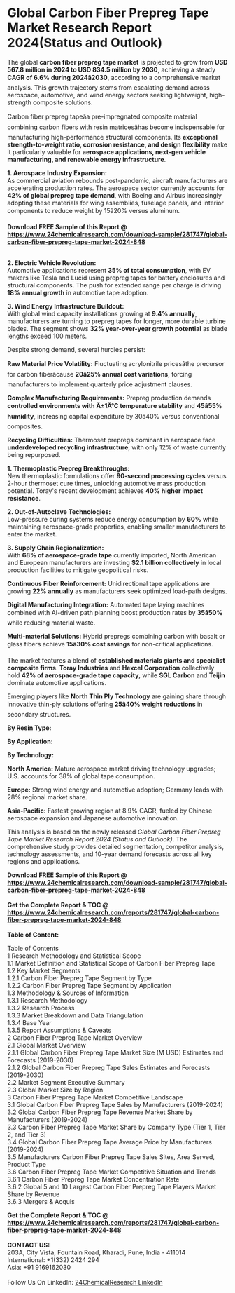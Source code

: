 <h1>Global Carbon Fiber Prepreg Tape Market Research Report 2024(Status and Outlook)</h1><p>The global <strong>carbon fiber prepreg tape market</strong> is projected to grow from <strong>USD 567.8 million in 2024 to USD 834.5 million by 2030</strong>, achieving a steady <strong>CAGR of 6.6% during 2024â2030</strong>, according to a comprehensive market analysis. This growth trajectory stems from escalating demand across aerospace, automotive, and wind energy sectors seeking lightweight, high-strength composite solutions.</p><p>Carbon fiber prepreg tapeâa pre-impregnated composite material combining carbon fibers with resin matricesâhas become indispensable for manufacturing high-performance structural components. Its <strong>exceptional strength-to-weight ratio, corrosion resistance, and design flexibility</strong> make it particularly valuable for <strong>aerospace applications, next-gen vehicle manufacturing, and renewable energy infrastructure</strong>.</p><p><strong>1. Aerospace Industry Expansion:</strong><br>
As commercial aviation rebounds post-pandemic, aircraft manufacturers are accelerating production rates. The aerospace sector currently accounts for <strong>42% of global prepreg tape demand</strong>, with Boeing and Airbus increasingly adopting these materials for wing assemblies, fuselage panels, and interior components to reduce weight by 15â20% versus aluminum.</p><div><b>Download FREE Sample of this Report @ 
            <a href="https://www.24chemicalresearch.com/download-sample/281747/global-carbon-fiber-prepreg-tape-market-2024-848">
            https://www.24chemicalresearch.com/download-sample/281747/global-carbon-fiber-prepreg-tape-market-2024-848</a></b></div><br><p><strong>2. Electric Vehicle Revolution:</strong><br>
Automotive applications represent <strong>35% of total consumption</strong>, with EV makers like Tesla and Lucid using prepreg tapes for battery enclosures and structural components. The push for extended range per charge is driving <strong>18% annual growth</strong> in automotive tape adoption.</p><p><strong>3. Wind Energy Infrastructure Buildout:</strong><br>
With global wind capacity installations growing at <strong>9.4% annually</strong>, manufacturers are turning to prepreg tapes for longer, more durable turbine blades. The segment shows <strong>32% year-over-year growth potential</strong> as blade lengths exceed 100 meters.</p><p>Despite strong demand, several hurdles persist:</p><p><strong>Raw Material Price Volatility:</strong> Fluctuating acrylonitrile pricesâthe precursor for carbon fiberâcause <strong>20â25% annual cost variations</strong>, forcing manufacturers to implement quarterly price adjustment clauses.</p><p><strong>Complex Manufacturing Requirements:</strong> Prepreg production demands <strong>controlled environments with Â±1Â°C temperature stability</strong> and <strong>45â55% humidity</strong>, increasing capital expenditure by 30â40% versus conventional composites.</p><p><strong>Recycling Difficulties:</strong> Thermoset prepregs dominant in aerospace face <strong>underdeveloped recycling infrastructure</strong>, with only 12% of waste currently being repurposed.</p><p><strong>1. Thermoplastic Prepreg Breakthroughs:</strong><br>
New thermoplastic formulations offer <strong>90-second processing cycles</strong> versus 2-hour thermoset cure times, unlocking automotive mass production potential. Toray's recent development achieves <strong>40% higher impact resistance</strong>.</p><p><strong>2. Out-of-Autoclave Technologies:</strong><br>
Low-pressure curing systems reduce energy consumption by <strong>60%</strong> while maintaining aerospace-grade properties, enabling smaller manufacturers to enter the market.</p><p><strong>3. Supply Chain Regionalization:</strong><br>
With <strong>68% of aerospace-grade tape</strong> currently imported, North American and European manufacturers are investing <strong>$2.1 billion collectively</strong> in local production facilities to mitigate geopolitical risks.</p><p><strong>Continuous Fiber Reinforcement:</strong> Unidirectional tape applications are growing <strong>22% annually</strong> as manufacturers seek optimized load-path designs.</p><p><strong>Digital Manufacturing Integration:</strong> Automated tape laying machines combined with AI-driven path planning boost production rates by <strong>35â50%</strong> while reducing material waste.</p><p><strong>Multi-material Solutions:</strong> Hybrid prepregs combining carbon with basalt or glass fibers achieve <strong>15â30% cost savings</strong> for non-critical applications.</p><p>The market features a blend of <strong>established materials giants and specialist composite firms</strong>. <strong>Toray Industries</strong> and <strong>Hexcel Corporation</strong> collectively hold <strong>42% of aerospace-grade tape capacity</strong>, while <strong>SGL Carbon</strong> and <strong>Teijin</strong> dominate automotive applications.</p><p>Emerging players like <strong>North Thin Ply Technology</strong> are gaining share through innovative thin-ply solutions offering <strong>25â40% weight reductions</strong> in secondary structures.</p><p><strong>By Resin Type:</strong></p><p><strong>By Application:</strong></p><p><strong>By Technology:</strong></p><p><strong>North America:</strong> Mature aerospace market driving technology upgrades; U.S. accounts for 38% of global tape consumption.</p><p><strong>Europe:</strong> Strong wind energy and automotive adoption; Germany leads with 28% regional market share.</p><p><strong>Asia-Pacific:</strong> Fastest growing region at 8.9% CAGR, fueled by Chinese aerospace expansion and Japanese automotive innovation.</p><p>This analysis is based on the newly released <em>Global Carbon Fiber Prepreg Tape Market Research Report 2024 (Status and Outlook)</em>. The comprehensive study provides detailed segmentation, competitor analysis, technology assessments, and 10-year demand forecasts across all key regions and applications.</p><div><b>Download FREE Sample of this Report @ 
            <a href="https://www.24chemicalresearch.com/download-sample/281747/global-carbon-fiber-prepreg-tape-market-2024-848">
            https://www.24chemicalresearch.com/download-sample/281747/global-carbon-fiber-prepreg-tape-market-2024-848</a></b></div><br><div><b>Get the Complete Report & TOC @ 
            <a href="https://www.24chemicalresearch.com/reports/281747/global-carbon-fiber-prepreg-tape-market-2024-848">
            https://www.24chemicalresearch.com/reports/281747/global-carbon-fiber-prepreg-tape-market-2024-848</a></b></div><br>
            <b>Table of Content:</b><p>Table of Contents<br />
 1 Research Methodology and Statistical Scope<br />
 1.1 Market Definition and Statistical Scope of Carbon Fiber Prepreg Tape<br />
 1.2 Key Market Segments<br />
 1.2.1 Carbon Fiber Prepreg Tape Segment by Type<br />
 1.2.2 Carbon Fiber Prepreg Tape Segment by Application<br />
 1.3 Methodology & Sources of Information<br />
 1.3.1 Research Methodology<br />
 1.3.2 Research Process<br />
 1.3.3 Market Breakdown and Data Triangulation<br />
 1.3.4 Base Year<br />
 1.3.5 Report Assumptions & Caveats<br />
 2 Carbon Fiber Prepreg Tape Market Overview<br />
 2.1 Global Market Overview<br />
 2.1.1 Global Carbon Fiber Prepreg Tape Market Size (M USD) Estimates and Forecasts (2019-2030)<br />
 2.1.2 Global Carbon Fiber Prepreg Tape Sales Estimates and Forecasts (2019-2030)<br />
 2.2 Market Segment Executive Summary<br />
 2.3 Global Market Size by Region<br />
 3 Carbon Fiber Prepreg Tape Market Competitive Landscape<br />
 3.1 Global Carbon Fiber Prepreg Tape Sales by Manufacturers (2019-2024)<br />
 3.2 Global Carbon Fiber Prepreg Tape Revenue Market Share by Manufacturers (2019-2024)<br />
 3.3 Carbon Fiber Prepreg Tape Market Share by Company Type (Tier 1, Tier 2, and Tier 3)<br />
 3.4 Global Carbon Fiber Prepreg Tape Average Price by Manufacturers (2019-2024)<br />
 3.5 Manufacturers Carbon Fiber Prepreg Tape Sales Sites, Area Served, Product Type<br />
 3.6 Carbon Fiber Prepreg Tape Market Competitive Situation and Trends<br />
 3.6.1 Carbon Fiber Prepreg Tape Market Concentration Rate<br />
 3.6.2 Global 5 and 10 Largest Carbon Fiber Prepreg Tape Players Market Share by Revenue<br />
 3.6.3 Mergers & Acquis</p><div><b>Get the Complete Report & TOC @ 
            <a href="https://www.24chemicalresearch.com/reports/281747/global-carbon-fiber-prepreg-tape-market-2024-848">
            https://www.24chemicalresearch.com/reports/281747/global-carbon-fiber-prepreg-tape-market-2024-848</a></b></div><br><b>CONTACT US:</b><br>
            203A, City Vista, Fountain Road, Kharadi, Pune, India - 411014<br>
            International: +1(332) 2424 294<br>
            Asia: +91 9169162030 <br><br>
            Follow Us On LinkedIn: <a href="https://www.linkedin.com/company/24chemicalresearch/">24ChemicalResearch LinkedIn</a>